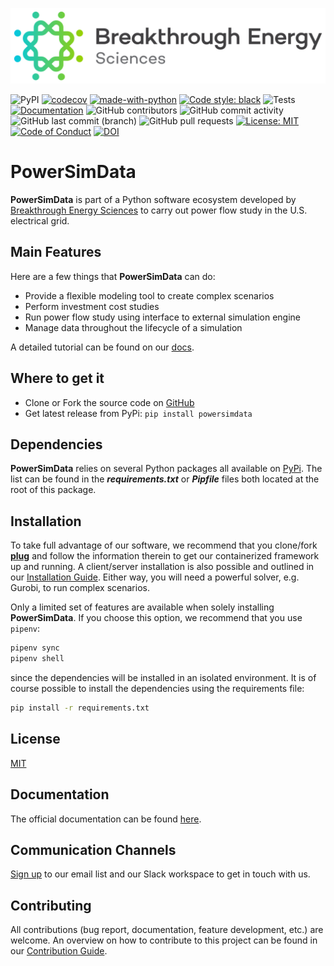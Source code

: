 
![logo](https://raw.githubusercontent.com/Breakthrough-Energy/docs/master/source/_static/img/BE_Sciences_RGB_Horizontal_Color.svg)

![PyPI](https://img.shields.io/pypi/v/powersimdata?color=purple)
[![codecov](https://codecov.io/gh/Breakthrough-Energy/PowerSimData/branch/develop/graph/badge.svg?token=5A20TCV5XL)](https://codecov.io/gh/Breakthrough-Energy/PowerSimData)
[![made-with-python](https://img.shields.io/badge/Made%20with-Python-1f425f.svg)](https://www.python.org/)
[![Code style: black](https://img.shields.io/badge/code%20style-black-000000.svg)](https://github.com/psf/black)
![Tests](https://github.com/Breakthrough-Energy/PowerSimData/workflows/Pytest/badge.svg)
[![Documentation](https://github.com/Breakthrough-Energy/docs/actions/workflows/publish.yml/badge.svg)](https://breakthrough-energy.github.io/docs/)
![GitHub contributors](https://img.shields.io/github/contributors/Breakthrough-Energy/PowerSimData?logo=GitHub)
![GitHub commit activity](https://img.shields.io/github/commit-activity/m/Breakthrough-Energy/PowerSimData?logo=GitHub)
![GitHub last commit (branch)](https://img.shields.io/github/last-commit/Breakthrough-Energy/PowerSimData/develop?logo=GitHub)
![GitHub pull requests](https://img.shields.io/github/issues-pr/Breakthrough-Energy/PowerSimData?logo=GitHub)
[![License: MIT](https://img.shields.io/badge/License-MIT-yellow.svg)](https://opensource.org/licenses/MIT)
[![Code of Conduct](https://img.shields.io/badge/code%20of-conduct-ff69b4.svg?style=flat)](https://breakthrough-energy.github.io/docs/communication/code_of_conduct.html)
[![DOI](https://zenodo.org/badge/DOI/10.5281/zenodo.4538590.svg)](https://doi.org/10.5281/zenodo.4538590)


# PowerSimData
**PowerSimData** is part of a Python software ecosystem developed by [Breakthrough
Energy Sciences](https://science.breakthroughenergy.org/) to carry out power flow study
in the U.S. electrical grid.


## Main Features
Here are a few things that **PowerSimData** can do:
* Provide a flexible modeling tool to create complex scenarios
* Perform investment cost studies
* Run power flow study using interface to external simulation engine
* Manage data throughout the lifecycle of a simulation

A detailed tutorial can be found on our [docs].


## Where to get it
* Clone or Fork the source code on [GitHub](https://github.com/Breakthrough-Energy/PowerSimData)
* Get latest release from PyPi: `pip install powersimdata`


## Dependencies
**PowerSimData** relies on several Python packages all available on
[PyPi](https://pypi.org/). The list can be found in the ***requirements.txt*** or
***Pipfile*** files both located at the root of this package.


## Installation
To take full advantage of our software, we recommend that you clone/fork
**[plug](https://github.com/Breakthrough-Energy/plug)** and follow the information
therein to get our containerized framework up and running. A client/server installation
is also possible and outlined in our [Installation
Guide](https://breakthrough-energy.github.io/docs/user/installation_guide.html). Either
way, you will need a powerful solver, e.g. Gurobi, to run complex scenarios.

Only a limited set of features are available when solely installing **PowerSimData**. If you choose this option, we recommend that you use `pipenv`:
```sh
pipenv sync
pipenv shell
```
since the dependencies will be installed in an isolated environment. It is of course
possible to install the dependencies using the requirements file:
```sh
pip install -r requirements.txt
```


## License
[MIT](LICENSE)


## Documentation
The official documentation can be found [here][docs].


## Communication Channels
[Sign up](https://science.breakthroughenergy.org/#get-updates) to our email list and
our Slack workspace to get in touch with us.


## Contributing
All contributions (bug report, documentation, feature development, etc.) are welcome. An
overview on how to contribute to this project can be found in our [Contribution
Guide](https://breakthrough-energy.github.io/docs/dev/contribution_guide.html).



[docs]: https://breakthrough-energy.github.io/docs/index.html
